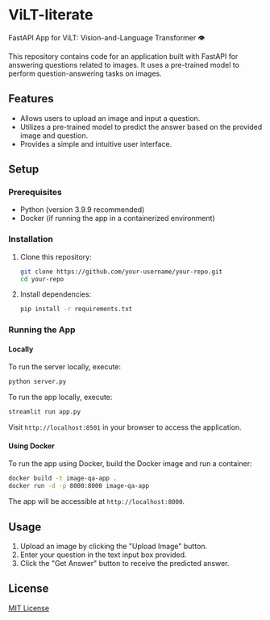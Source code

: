 # ViLT-literate
FastAPI App for ViLT: Vision-and-Language Transformer 👁️

This repository contains code for an application built with FastAPI for answering questions related to images. It uses a pre-trained model to perform question-answering tasks on images.

## Features

- Allows users to upload an image and input a question.
- Utilizes a pre-trained model to predict the answer based on the provided image and question.
- Provides a simple and intuitive user interface.

## Setup

### Prerequisites

- Python (version 3.9.9 recommended)
- Docker (if running the app in a containerized environment)

### Installation

1. Clone this repository:

   ```bash
   git clone https://github.com/your-username/your-repo.git
   cd your-repo
   ```

2. Install dependencies:

   ```bash
   pip install -r requirements.txt
   ```

### Running the App

#### Locally

To run the server locally, execute:

```bash
python server.py
```

To run the app locally, execute:

```bash
streamlit run app.py
```

Visit `http://localhost:8501` in your browser to access the application.

#### Using Docker

To run the app using Docker, build the Docker image and run a container:

```bash
docker build -t image-qa-app .
docker run -d -p 8000:8000 image-qa-app
```

The app will be accessible at `http://localhost:8000`.

## Usage

1. Upload an image by clicking the "Upload Image" button.
2. Enter your question in the text input box provided.
3. Click the "Get Answer" button to receive the predicted answer.

## License

[MIT License](LICENSE)